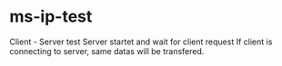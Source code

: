 # ms-ip-test
Client - Server test
Server startet and wait for client request
If client is connecting to server, same datas will be transfered.
